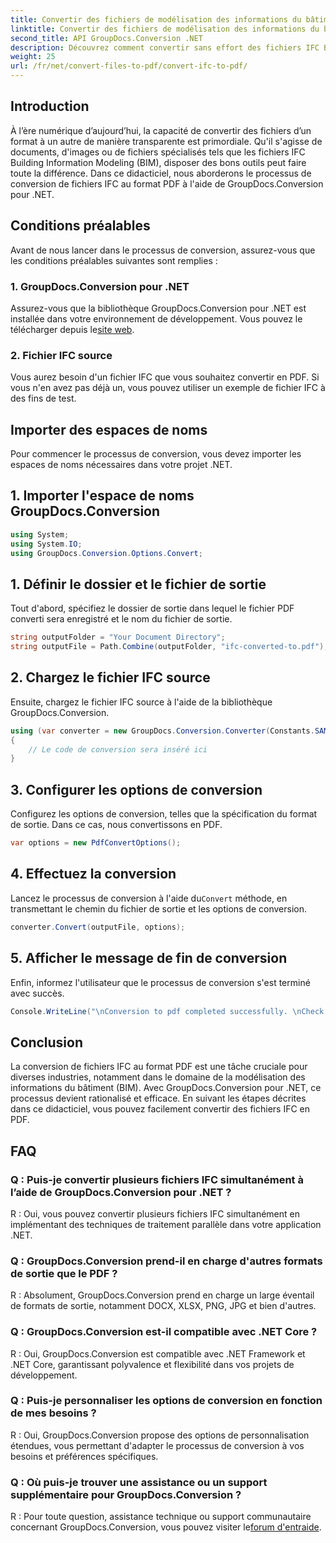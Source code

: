```yaml
---
title: Convertir des fichiers de modélisation des informations du bâtiment IFC en PDF
linktitle: Convertir des fichiers de modélisation des informations du bâtiment IFC en PDF
second_title: API GroupDocs.Conversion .NET
description: Découvrez comment convertir sans effort des fichiers IFC Building Information Modeling au format PDF à l'aide de GroupDocs.Conversion pour .NET.
weight: 25
url: /fr/net/convert-files-to-pdf/convert-ifc-to-pdf/
---
```

## Introduction
À l’ère numérique d’aujourd’hui, la capacité de convertir des fichiers d’un format à un autre de manière transparente est primordiale. Qu'il s'agisse de documents, d'images ou de fichiers spécialisés tels que les fichiers IFC Building Information Modeling (BIM), disposer des bons outils peut faire toute la différence. Dans ce didacticiel, nous aborderons le processus de conversion de fichiers IFC au format PDF à l'aide de GroupDocs.Conversion pour .NET. 
## Conditions préalables
Avant de nous lancer dans le processus de conversion, assurez-vous que les conditions préalables suivantes sont remplies :
### 1. GroupDocs.Conversion pour .NET
 Assurez-vous que la bibliothèque GroupDocs.Conversion pour .NET est installée dans votre environnement de développement. Vous pouvez le télécharger depuis le[site web](https://releases.groupdocs.com/conversion/net/).
### 2. Fichier IFC source
Vous aurez besoin d'un fichier IFC que vous souhaitez convertir en PDF. Si vous n'en avez pas déjà un, vous pouvez utiliser un exemple de fichier IFC à des fins de test.

## Importer des espaces de noms
Pour commencer le processus de conversion, vous devez importer les espaces de noms nécessaires dans votre projet .NET. 
## 1. Importer l'espace de noms GroupDocs.Conversion
```csharp
using System;
using System.IO;
using GroupDocs.Conversion.Options.Convert;
```
## 1. Définir le dossier et le fichier de sortie
Tout d'abord, spécifiez le dossier de sortie dans lequel le fichier PDF converti sera enregistré et le nom du fichier de sortie.
```csharp
string outputFolder = "Your Document Directory";
string outputFile = Path.Combine(outputFolder, "ifc-converted-to.pdf");
```
## 2. Chargez le fichier IFC source
Ensuite, chargez le fichier IFC source à l'aide de la bibliothèque GroupDocs.Conversion.
```csharp
using (var converter = new GroupDocs.Conversion.Converter(Constants.SAMPLE_IFC))
{
    // Le code de conversion sera inséré ici
}
```
## 3. Configurer les options de conversion
Configurez les options de conversion, telles que la spécification du format de sortie. Dans ce cas, nous convertissons en PDF.
```csharp
var options = new PdfConvertOptions();
```
## 4. Effectuez la conversion
 Lancez le processus de conversion à l'aide du`Convert` méthode, en transmettant le chemin du fichier de sortie et les options de conversion.
```csharp
converter.Convert(outputFile, options);
```
## 5. Afficher le message de fin de conversion
Enfin, informez l'utilisateur que le processus de conversion s'est terminé avec succès.
```csharp
Console.WriteLine("\nConversion to pdf completed successfully. \nCheck output in {0}", outputFolder);
```

## Conclusion
La conversion de fichiers IFC au format PDF est une tâche cruciale pour diverses industries, notamment dans le domaine de la modélisation des informations du bâtiment (BIM). Avec GroupDocs.Conversion pour .NET, ce processus devient rationalisé et efficace. En suivant les étapes décrites dans ce didacticiel, vous pouvez facilement convertir des fichiers IFC en PDF.
## FAQ
### Q : Puis-je convertir plusieurs fichiers IFC simultanément à l’aide de GroupDocs.Conversion pour .NET ?
R : Oui, vous pouvez convertir plusieurs fichiers IFC simultanément en implémentant des techniques de traitement parallèle dans votre application .NET.
### Q : GroupDocs.Conversion prend-il en charge d'autres formats de sortie que le PDF ?
R : Absolument, GroupDocs.Conversion prend en charge un large éventail de formats de sortie, notamment DOCX, XLSX, PNG, JPG et bien d'autres.
### Q : GroupDocs.Conversion est-il compatible avec .NET Core ?
R : Oui, GroupDocs.Conversion est compatible avec .NET Framework et .NET Core, garantissant polyvalence et flexibilité dans vos projets de développement.
### Q : Puis-je personnaliser les options de conversion en fonction de mes besoins ?
R : Oui, GroupDocs.Conversion propose des options de personnalisation étendues, vous permettant d'adapter le processus de conversion à vos besoins et préférences spécifiques.
### Q : Où puis-je trouver une assistance ou un support supplémentaire pour GroupDocs.Conversion ?
R : Pour toute question, assistance technique ou support communautaire concernant GroupDocs.Conversion, vous pouvez visiter le[forum d'entraide](https://forum.groupdocs.com/c/conversion/11).